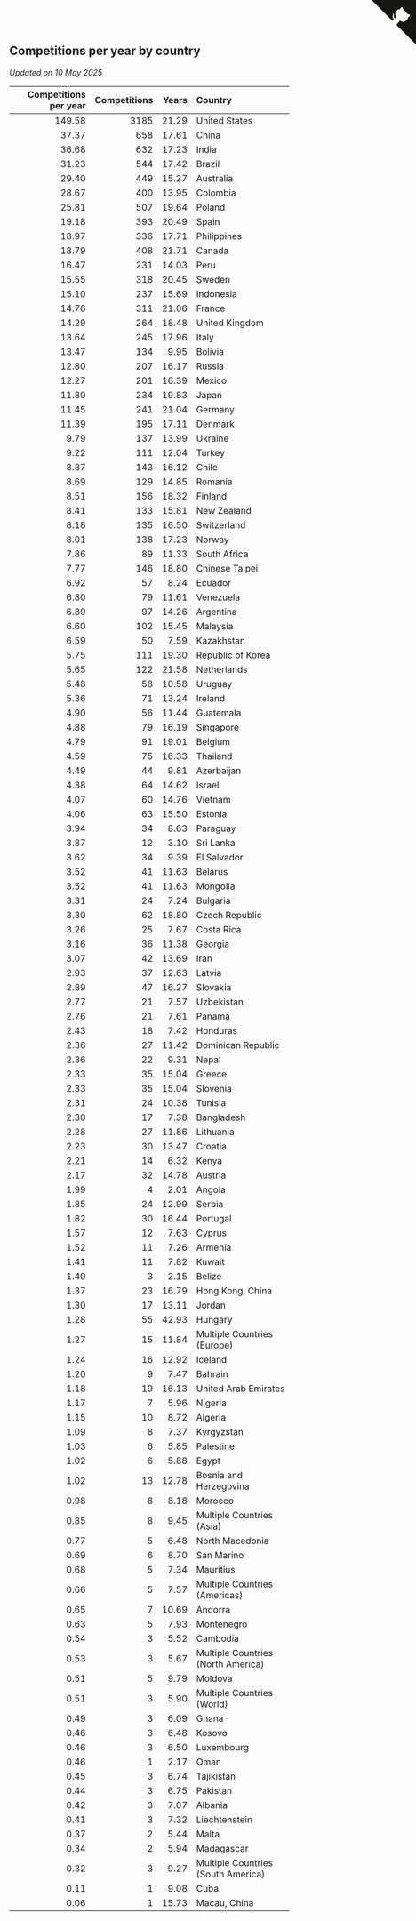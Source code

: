 ## Competitions per year by country

*Updated on 10 May 2025*

| Competitions per year | Competitions | Years | Country |
| ---: | ---: | ---: | :--- |
| 149.58 | 3185 | 21.29 | United States |
| 37.37 | 658 | 17.61 | China |
| 36.68 | 632 | 17.23 | India |
| 31.23 | 544 | 17.42 | Brazil |
| 29.40 | 449 | 15.27 | Australia |
| 28.67 | 400 | 13.95 | Colombia |
| 25.81 | 507 | 19.64 | Poland |
| 19.18 | 393 | 20.49 | Spain |
| 18.97 | 336 | 17.71 | Philippines |
| 18.79 | 408 | 21.71 | Canada |
| 16.47 | 231 | 14.03 | Peru |
| 15.55 | 318 | 20.45 | Sweden |
| 15.10 | 237 | 15.69 | Indonesia |
| 14.76 | 311 | 21.06 | France |
| 14.29 | 264 | 18.48 | United Kingdom |
| 13.64 | 245 | 17.96 | Italy |
| 13.47 | 134 | 9.95 | Bolivia |
| 12.80 | 207 | 16.17 | Russia |
| 12.27 | 201 | 16.39 | Mexico |
| 11.80 | 234 | 19.83 | Japan |
| 11.45 | 241 | 21.04 | Germany |
| 11.39 | 195 | 17.11 | Denmark |
| 9.79 | 137 | 13.99 | Ukraine |
| 9.22 | 111 | 12.04 | Turkey |
| 8.87 | 143 | 16.12 | Chile |
| 8.69 | 129 | 14.85 | Romania |
| 8.51 | 156 | 18.32 | Finland |
| 8.41 | 133 | 15.81 | New Zealand |
| 8.18 | 135 | 16.50 | Switzerland |
| 8.01 | 138 | 17.23 | Norway |
| 7.86 | 89 | 11.33 | South Africa |
| 7.77 | 146 | 18.80 | Chinese Taipei |
| 6.92 | 57 | 8.24 | Ecuador |
| 6.80 | 79 | 11.61 | Venezuela |
| 6.80 | 97 | 14.26 | Argentina |
| 6.60 | 102 | 15.45 | Malaysia |
| 6.59 | 50 | 7.59 | Kazakhstan |
| 5.75 | 111 | 19.30 | Republic of Korea |
| 5.65 | 122 | 21.58 | Netherlands |
| 5.48 | 58 | 10.58 | Uruguay |
| 5.36 | 71 | 13.24 | Ireland |
| 4.90 | 56 | 11.44 | Guatemala |
| 4.88 | 79 | 16.19 | Singapore |
| 4.79 | 91 | 19.01 | Belgium |
| 4.59 | 75 | 16.33 | Thailand |
| 4.49 | 44 | 9.81 | Azerbaijan |
| 4.38 | 64 | 14.62 | Israel |
| 4.07 | 60 | 14.76 | Vietnam |
| 4.06 | 63 | 15.50 | Estonia |
| 3.94 | 34 | 8.63 | Paraguay |
| 3.87 | 12 | 3.10 | Sri Lanka |
| 3.62 | 34 | 9.39 | El Salvador |
| 3.52 | 41 | 11.63 | Belarus |
| 3.52 | 41 | 11.63 | Mongolia |
| 3.31 | 24 | 7.24 | Bulgaria |
| 3.30 | 62 | 18.80 | Czech Republic |
| 3.26 | 25 | 7.67 | Costa Rica |
| 3.16 | 36 | 11.38 | Georgia |
| 3.07 | 42 | 13.69 | Iran |
| 2.93 | 37 | 12.63 | Latvia |
| 2.89 | 47 | 16.27 | Slovakia |
| 2.77 | 21 | 7.57 | Uzbekistan |
| 2.76 | 21 | 7.61 | Panama |
| 2.43 | 18 | 7.42 | Honduras |
| 2.36 | 27 | 11.42 | Dominican Republic |
| 2.36 | 22 | 9.31 | Nepal |
| 2.33 | 35 | 15.04 | Greece |
| 2.33 | 35 | 15.04 | Slovenia |
| 2.31 | 24 | 10.38 | Tunisia |
| 2.30 | 17 | 7.38 | Bangladesh |
| 2.28 | 27 | 11.86 | Lithuania |
| 2.23 | 30 | 13.47 | Croatia |
| 2.21 | 14 | 6.32 | Kenya |
| 2.17 | 32 | 14.78 | Austria |
| 1.99 | 4 | 2.01 | Angola |
| 1.85 | 24 | 12.99 | Serbia |
| 1.82 | 30 | 16.44 | Portugal |
| 1.57 | 12 | 7.63 | Cyprus |
| 1.52 | 11 | 7.26 | Armenia |
| 1.41 | 11 | 7.82 | Kuwait |
| 1.40 | 3 | 2.15 | Belize |
| 1.37 | 23 | 16.79 | Hong Kong, China |
| 1.30 | 17 | 13.11 | Jordan |
| 1.28 | 55 | 42.93 | Hungary |
| 1.27 | 15 | 11.84 | Multiple Countries (Europe) |
| 1.24 | 16 | 12.92 | Iceland |
| 1.20 | 9 | 7.47 | Bahrain |
| 1.18 | 19 | 16.13 | United Arab Emirates |
| 1.17 | 7 | 5.96 | Nigeria |
| 1.15 | 10 | 8.72 | Algeria |
| 1.09 | 8 | 7.37 | Kyrgyzstan |
| 1.03 | 6 | 5.85 | Palestine |
| 1.02 | 6 | 5.88 | Egypt |
| 1.02 | 13 | 12.78 | Bosnia and Herzegovina |
| 0.98 | 8 | 8.18 | Morocco |
| 0.85 | 8 | 9.45 | Multiple Countries (Asia) |
| 0.77 | 5 | 6.48 | North Macedonia |
| 0.69 | 6 | 8.70 | San Marino |
| 0.68 | 5 | 7.34 | Mauritius |
| 0.66 | 5 | 7.57 | Multiple Countries (Americas) |
| 0.65 | 7 | 10.69 | Andorra |
| 0.63 | 5 | 7.93 | Montenegro |
| 0.54 | 3 | 5.52 | Cambodia |
| 0.53 | 3 | 5.67 | Multiple Countries (North America) |
| 0.51 | 5 | 9.79 | Moldova |
| 0.51 | 3 | 5.90 | Multiple Countries (World) |
| 0.49 | 3 | 6.09 | Ghana |
| 0.46 | 3 | 6.48 | Kosovo |
| 0.46 | 3 | 6.50 | Luxembourg |
| 0.46 | 1 | 2.17 | Oman |
| 0.45 | 3 | 6.74 | Tajikistan |
| 0.44 | 3 | 6.75 | Pakistan |
| 0.42 | 3 | 7.07 | Albania |
| 0.41 | 3 | 7.32 | Liechtenstein |
| 0.37 | 2 | 5.44 | Malta |
| 0.34 | 2 | 5.94 | Madagascar |
| 0.32 | 3 | 9.27 | Multiple Countries (South America) |
| 0.11 | 1 | 9.08 | Cuba |
| 0.06 | 1 | 15.73 | Macau, China |


<a href="https://github.com/jonatanklosko/wca_statistics" class="github-corner" aria-label="View source on Github"><svg width="80" height="80" viewBox="0 0 250 250" style="fill:#151513; color:#fff; position: absolute; top: 0; border: 0; right: 0;" aria-hidden="true"><path d="M0,0 L115,115 L130,115 L142,142 L250,250 L250,0 Z"></path><path d="M128.3,109.0 C113.8,99.7 119.0,89.6 119.0,89.6 C122.0,82.7 120.5,78.6 120.5,78.6 C119.2,72.0 123.4,76.3 123.4,76.3 C127.3,80.9 125.5,87.3 125.5,87.3 C122.9,97.6 130.6,101.9 134.4,103.2" fill="currentColor" style="transform-origin: 130px 106px;" class="octo-arm"></path><path d="M115.0,115.0 C114.9,115.1 118.7,116.5 119.8,115.4 L133.7,101.6 C136.9,99.2 139.9,98.4 142.2,98.6 C133.8,88.0 127.5,74.4 143.8,58.0 C148.5,53.4 154.0,51.2 159.7,51.0 C160.3,49.4 163.2,43.6 171.4,40.1 C171.4,40.1 176.1,42.5 178.8,56.2 C183.1,58.6 187.2,61.8 190.9,65.4 C194.5,69.0 197.7,73.2 200.1,77.6 C213.8,80.2 216.3,84.9 216.3,84.9 C212.7,93.1 206.9,96.0 205.4,96.6 C205.1,102.4 203.0,107.8 198.3,112.5 C181.9,128.9 168.3,122.5 157.7,114.1 C157.9,116.9 156.7,120.9 152.7,124.9 L141.0,136.5 C139.8,137.7 141.6,141.9 141.8,141.8 Z" fill="currentColor" class="octo-body"></path></svg></a><style>.github-corner:hover .octo-arm{animation:octocat-wave 560ms ease-in-out}@keyframes octocat-wave{0%,100%{transform:rotate(0)}20%,60%{transform:rotate(-25deg)}40%,80%{transform:rotate(10deg)}}@media (max-width:500px){.github-corner:hover .octo-arm{animation:none}.github-corner .octo-arm{animation:octocat-wave 560ms ease-in-out}}</style>
